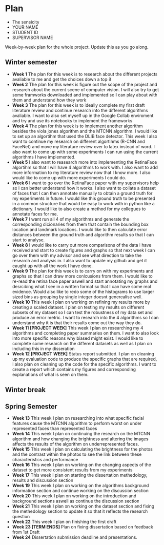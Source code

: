 # Plan

* The sensicity
* YOUR NAME
* STUDENT ID
* SUPERVISOR NAME

Week-by-week plan for the whole project. Update this as you go along.

## Winter semester

* **Week 1**
The plan for this week is to research about the different projects avaliable to me and get the choices down a top 8
* **Week 2**
The plan for this week is figure out the scope of the project and research about the current scene of computer vision. I will also try to get some framworks downloaded and implemented so I can play about with them and understand how they work
* **Week 3**
The plan for this week is to ideally complete my first draft literature review and continue research into the different algorithms avaliable. I want to also set myself up in the Google Collab enviroment and try and use its notebooks to implement the frameworks
* **Week 4**
The plan for this week is to implement another algorithm besides the viola jones algorithm and the MTCNN algorithm. I would like to set up an algortihm that used the DLIB face detector. This week I also want to continue my research on different algortihms (R-CNN and FaceNet) and move my literature review over to latex instead of word. I also want to come up with some experiments I can run using the current algorithms I have implemented.
* **Week 5**
 I also want to reasearch more into implementing the RetinaFace algortihm so that I will have 4 algorithms to work with. I also want to add more information to my literature review now that I know more. I also would like to come up with more experiments I could do.
* **Week 6**
I want to go over the RetinaFace paper with my supervisors help so I can better understand how it works. I also want to collate a dataset of faces that I can then annotate manually to obtain a ground truth for my experiments in future. I would like this ground truth to be presented in a common structure that would be easy to work with in python like a dictionary. I would like to also create a method for my collegues to annotate faces for me.
* **Week 7**
I want run all 4 of my algorithms and generate the corresponding dicionaries from them that contain the bounding box location and landmark locations. I would like to then calculate error distances between the ground truth and algorithm results so that I can start to analyse.
* **Week 8**
I would like to carry out more comparisons of the data I have received and start to create figures and graphs so that next week I can go over them with my advisor and see what direction to take the research and analysis in. I also want to update my github and get it caught up with all the work I have done.
* **Week 9**
The plan for this week is to carry on with my experiments and graphs so that I can draw more conlcusions from them. I would like to re-read the retina face paper aswell and start annotating my graphs and desrcibing what I see in a written format so that I can have some real evidence. Would also like to redo some of the histograms to use larger sized bins as grouping by single integer doesnt generealise well.
* **Week 10**
This week I plan on working on refining my results more by creating a scaled dataset. I plan on testing my results on different subsets of my dataset so I can test the robustness of my data set and produce an error metric. I want to research into the 4 algorithms so I can understand why it is that their results come out the way they do.
* **Week 11 [PROJECT WEEK]**
This week I plan on researching my 4 algorithms and completing paper summaries on them. I want to also look into more specific reasons why biased might exist. I would like to complete some research on the different datasets as well as I plan on including this in my disseration
* **Week 12 [PROJECT WEEK]** Status report submitted.
I plan on cleaning up my evaluation code to produce the specific graphs that are required, I also plan on cleaning up the code for the specific algorithms. I want to create a report which contains my figures and corresponding explanations of what is seen on them. 

## Winter break

## Spring Semester

* **Week 13**
This week I plan on researching into what specific facial features cause the MTCNN algorithm to perform worst on under represented faces than represented faces
* **Week 14**
This week I plan on continuing the research on the MTCNN algorithm and how changing the brightness and altering the images affects the results of the algorithm on underrepresented faces.
* **Week 15**
This week I plan on calculating the brightness for the photos and the contrast within the photos to see the link between these characteristics and performance
* **Week 16**
This week I plan on working on the changing aspects of the dataset to get more consistent results from my experiments
* **Week 17**
This week I plan on starting the dissertation methedology, results and discussion section
* **Week 19**
This week I plan on working on the algorithms background information section and continue working on the discussion section
* **Week 20**
This week I plan on working on the introduction and background sections aswell as continue the discussion section
* **Week 21**
This week I plan on working on the dataset section and fixing the methedology section to update it so that it reflects the research question
* **Week 22**
This week I plan on finishing the first draft
* **Week 23 [TERM ENDS]**
Plan on fixing dissertation based on feedback from 1st Draft
* **Week 24** Dissertation submission deadline and presentations.

